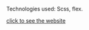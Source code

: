 
Technologies used: Scss, flex.

[click to see the website](https://kotlyarova-shelter.netlify.app)
